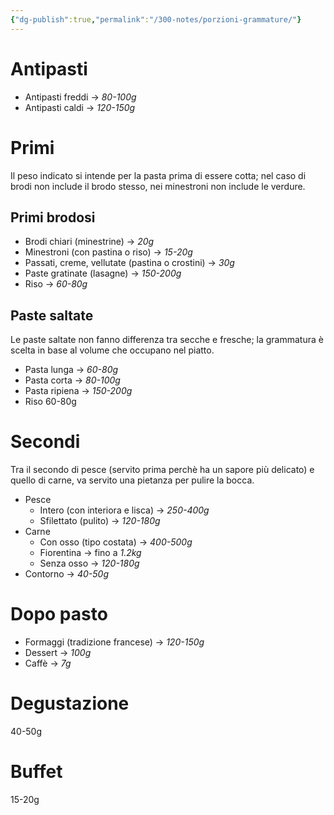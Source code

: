 ```yaml
---
{"dg-publish":true,"permalink":"/300-notes/porzioni-grammature/"}
---
```


# Antipasti
- Antipasti freddi  → *80-100g*
- Antipasti caldi → *120-150g*
# Primi
Il peso indicato si intende per la pasta prima di essere cotta; nel caso di brodi non include il brodo stesso, nei minestroni non include le verdure.
## Primi brodosi
- Brodi chiari (minestrine) → *20g*
- Minestroni (con pastina o riso) → *15-20g*
- Passati, creme, vellutate (pastina o crostini) → *30g*
- Paste gratinate (lasagne) → *150-200g*
- Riso → *60-80g*
## Paste saltate
Le paste saltate non fanno differenza tra secche e fresche; la grammatura è scelta in base al volume che occupano nel piatto.
- Pasta lunga → *60-80g*
- Pasta corta  → *80-100g*
- Pasta ripiena → *150-200g*
- Riso 60-80g
# Secondi
Tra il secondo di pesce (servito prima perchè ha un sapore più delicato) e quello di carne, va servito una pietanza per pulire la bocca.
- Pesce
	- Intero (con interiora e lisca) → *250-400g*
	- Sfilettato (pulito) → *120-180g*
- Carne
	- Con osso (tipo costata) → *400-500g*
	- Fiorentina → fino a *1.2kg*
	- Senza osso → *120-180g*
- Contorno → *40-50g*
# Dopo pasto
- Formaggi (tradizione francese) → *120-150g*
- Dessert → *100g*
- Caffè → *7g*
# Degustazione
40-50g
# Buffet
15-20g